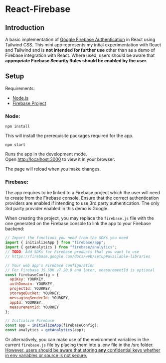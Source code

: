 # React-Firebase

## Introduction

A basic implementation of [Google Firebase Authentication](https://firebase.google.com/docs/auth) in React using Tailwind CSS. This mini app represents my intial experimentation with React and Tailwind and is **not intended for further use** other than as a demo of Firebase integration with React. Where used, users should be aware that **appropriate Firebase Security Rules should be enabled by the user.**

## Setup

Requirements:

- [Node.js](https://nodejs.org/en/)
- [Firebase Project](https://firebase.google.com/)

### Node:


`npm install`

This will install the prerequisite packages required for the app.


`npm start`

Runs the app in the development mode.\
Open [http://localhost:3000](http://localhost:3000) to view it in your browser.

The page will reload when you make changes.

### Firebase:

The app requires to be linked to a Firebase project which the user will need to create from the Firebase console. Ensure that the correct authentication providers are enabled if intending to use 3rd party authentication. The only 3rd party provider enabled in this demo is Google. 

When creating the project, you may replace the `firebase.js` file with the one generated on the Firebase console to link the app to your Firebase backend: 

```js
// Import the functions you need from the SDKs you need
import { initializeApp } from "firebase/app";
import { getAnalytics } from "firebase/analytics";
// TODO: Add SDKs for Firebase products that you want to use
// https://firebase.google.com/docs/web/setup#available-libraries

// Your web app's Firebase configuration
// For Firebase JS SDK v7.20.0 and later, measurementId is optional
const firebaseConfig = {
  apiKey: YOURKEY,
  authDomain: YOURKEY,
  projectId: YOURKEY,
  storageBucket: YOURKEY,
  messagingSenderId: YOURKEY,
  appId: YOURKEY,
  measurementId: YOURKEY
};

// Initialize Firebase
const app = initializeApp(firebaseConfig);
const analytics = getAnalytics(app);


```

Or alternatively, you can make use of the environment variables in the current `firebase.js` file by placing them into a .env file in the /src folder. [However, users should be aware that storing **any** confidential keys whether in env variables or source is not secure.](https://stackoverflow.com/a/57103663)




